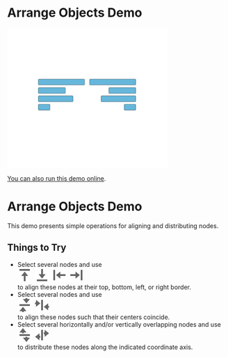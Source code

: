 # Arrange Objects Demo

<img src="../../resources/image/arrange-objects.png" alt="demo-thumbnail" height="320"/>

[You can also run this demo online](https://live.yworks.com/demos/view/arrange-objects/index.html).

# Arrange Objects Demo

This demo presents simple operations for aligning and distributing nodes.

## Things to Try

- Select several nodes and use  
  ![Align Top](../../resources/icons/align-top-16.svg 'Align Top')  ![Align Bottom](../../resources/icons/align-bottom-16.svg 'Align Bottom')  ![Align Left](../../resources/icons/align-left-16.svg 'Align Left')  ![Align Right](../../resources/icons/align-right-16.svg 'Align Right')  
  to align these nodes at their top, bottom, left, or right border.
- Select several nodes and use  
  ![Align Vertically](../../resources/icons/align-vertical-16.svg 'Align Vertically')  ![Align Horizontally](../../resources/icons/align-horizontal-16.svg 'Align Horizontally')  
  to align these nodes such that their centers coincide.
- Select several horizontally and/or vertically overlapping nodes and use  
  ![Distribute Vertically](../../resources/icons/distribute-vertical-16.svg 'Distribute Vertically')  ![Distribute Horizontally](../../resources/icons/distribute-horizontal-16.svg 'Distribute Horizontally')  
  to distribute these nodes along the indicated coordinate axis.
